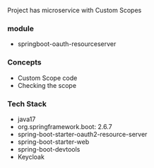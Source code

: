 Project has microservice with Custom Scopes

### module
- springboot-oauth-resourceserver

### Concepts
- Custom Scope code
- Checking the scope  

### Tech Stack
- java17
- org.springframework.boot: 2.6.7
- spring-boot-starter-oauth2-resource-server
- spring-boot-starter-web
- spring-boot-devtools
- Keycloak
